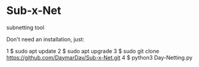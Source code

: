 # Sub-x-Net
subnetting tool

Don't need an installation, just:

  1 $ sudo apt update
  2 $ sudo apt upgrade
  3 $ sudo git clone https://github.com/DaymarDav/Sub-x-Net.git
  4 $ python3 Day-Netting.py
